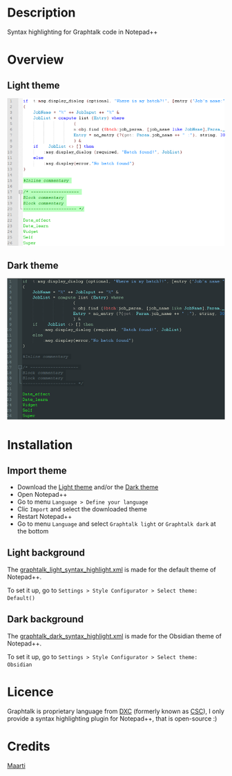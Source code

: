 # Description
Syntax highlighting for Graphtalk code in Notepad++

# Overview
## Light theme
![Light theme overview](graphtalk_light/overview.png)

## Dark theme
![Dark theme overview](graphtalk_dark/overview.png)

# Installation
## Import theme
* Download the [Light theme](graphtalk_light/graphtalk_light_syntax_highlight.xml) and/or the [Dark theme](graphtalk_dark/graphtalk_dark_syntax_highlight.xml)
* Open Notepad++
* Go to menu `Language > Define your language`
* Clic `Import` and select the downloaded theme
* Restart Notepad++
* Go to menu `Language` and select `Graphtalk light` or `Graphtalk dark` at the bottom

## Light background
The [graphtalk_light_syntax_highlight.xml](graphtalk_light/graphtalk_light_syntax_highlight.xml) is made for the default theme of Notepad++.

To set it up, go to `Settings > Style Configurator > Select theme: Default()`

## Dark background
The [graphtalk_dark_syntax_highlight.xml](graphtalk_dark/graphtalk_dark_syntax_highlight.xml) is made for the Obsidian theme of Notepad++.

To set it up, go to `Settings > Style Configurator > Select theme: Obsidian`

# Licence
Graphtalk is proprietary language from [DXC](http://www.dxc.technology) (formerly known as [CSC](https://en.wikipedia.org/wiki/Computer_Sciences_Corporation)), I only provide a syntax highlighting plugin for Notepad++, that is open-source :)

# Credits
[Maarti](http://bryan.maarti.net?lang=en)